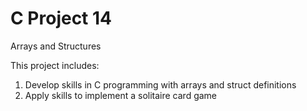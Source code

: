 # C Project 14
Arrays and Structures

This project includes:

1. Develop skills in C programming with arrays and struct definitions
2. Apply skills to implement a solitaire card game

